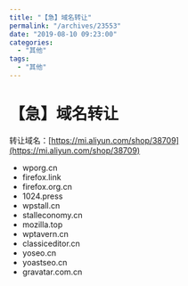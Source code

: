 ```yaml
---
title: "【急】域名转让"
permalink: "/archives/23553"
date: "2019-08-10 09:23:00"
categories: 
  - "其他"
tags: 
  - "其他"
---
```


# 【急】域名转让

转让域名：[https://mi.aliyun.com/shop/38709](https://mi.aliyun.com/shop/38709)

- wporg.cn
- firefox.link
- firefox.org.cn
- 1024.press
- wpstall.cn
- stalleconomy.cn
- mozilla.top
- wptavern.cn
- classiceditor.cn
- yoseo.cn
- yoastseo.cn
- gravatar.com.cn
